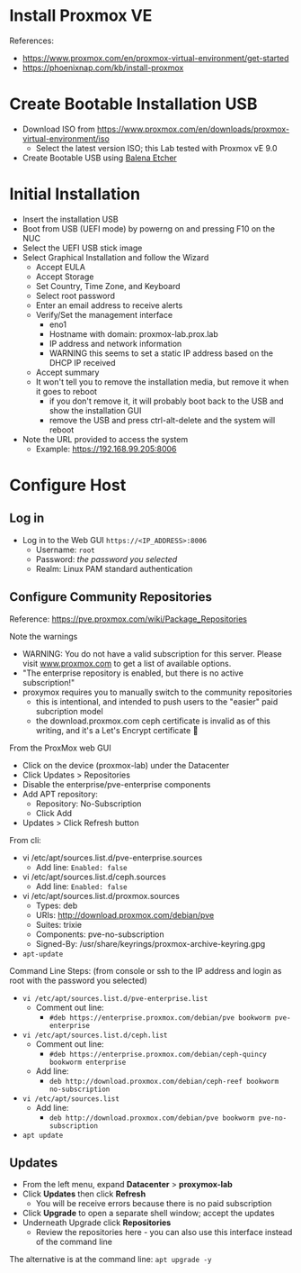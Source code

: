 # Install Proxmox VE
References:
- https://www.proxmox.com/en/proxmox-virtual-environment/get-started
- https://phoenixnap.com/kb/install-proxmox

# Create Bootable Installation USB
- Download ISO from https://www.proxmox.com/en/downloads/proxmox-virtual-environment/iso
  - Select the latest version ISO; this Lab tested with Proxmox vE 9.0
- Create Bootable USB using [Balena Etcher](https://etcher.balena.io/)

# Initial Installation
- Insert the installation USB
- Boot from USB (UEFI mode) by powerng on and pressing F10 on the NUC
- Select the UEFI USB stick image
- Select Graphical Installation and follow the Wizard
  - Accept EULA
  - Accept Storage
  - Set Country, Time Zone, and Keyboard
  - Select root password
  - Enter an email address to receive alerts
  - Verify/Set the management interface
    - eno1
    - Hostname with domain: proxmox-lab.prox.lab
    - IP address and network information
    - WARNING this seems to set a static IP address based on the DHCP IP received
  - Accept summary
  - It won't tell you to remove the installation media, but remove it when it goes to reboot
    - if you don't remove it, it will probably boot back to the USB and show the installation GUI
    - remove the USB and press ctrl-alt-delete and the system will reboot
- Note the URL provided to access the system
  - Example: https://192.168.99.205:8006

# Configure Host
## Log in
- Log in to the Web GUI `https://<IP_ADDRESS>:8006`
  - Username: `root`
  - Password: *the password you selected*
  - Realm: Linux PAM standard authentication

## Configure Community Repositories
Reference: https://pve.proxmox.com/wiki/Package_Repositories

Note the warnings
- WARNING: You do not have a valid subscription for this server. Please visit www.proxmox.com to get a list of available options.
- "The enterprise repository is enabled, but there is no active subscription!"
- proxymox requires you to manually switch to the community repositories
  - this is intentional, and intended to push users to the "easier" paid subcription model
  - the download.proxmox.com ceph certificate is invalid as of this writing, and it's a Let's Encrypt certificate 🤔

From the ProxMox web GUI
- Click on the device (proxmox-lab) under the Datacenter
- Click Updates > Repositories
- Disable the enterprise/pve-enterprise components
- Add APT repository:
  - Repository: No-Subscription
  - Click Add
- Updates > Click Refresh button

From cli:
- vi /etc/apt/sources.list.d/pve-enterprise.sources
  - Add line: `Enabled: false`
- vi /etc/apt/sources.list.d/ceph.sources
  - Add line: `Enabled: false`
- vi /etc/apt/sources.list.d/proxmox.sources
  - Types: deb
  - URIs: http://download.proxmox.com/debian/pve
  - Suites: trixie
  - Components: pve-no-subscription
  - Signed-By: /usr/share/keyrings/proxmox-archive-keyring.gpg
- `apt-update`

Command Line Steps: (from console or ssh to the IP address and login as root with the password you selected)
- `vi /etc/apt/sources.list.d/pve-enterprise.list`
  - Comment out line:
    - `#deb https://enterprise.proxmox.com/debian/pve bookworm pve-enterprise`
- `vi /etc/apt/sources.list.d/ceph.list`
  - Comment out line:
    - `#deb https://enterprise.proxmox.com/debian/ceph-quincy bookworm enterprise`
  - Add line:
    - `deb http://download.proxmox.com/debian/ceph-reef bookworm no-subscription`
- `vi /etc/apt/sources.list`
  - Add line:
    - `deb http://download.proxmox.com/debian/pve bookworm pve-no-subscription`
- `apt update`

## Updates
- From the left menu, expand **Datacenter** > **proxymox-lab**
- Click **Updates** then click **Refresh**
  - You will be receive errors because there is no paid subscription
- Click **Upgrade** to open a separate shell window; accept the updates
- Underneath Upgrade click **Repositories**
  - Review the repositories here - you can also use this interface instead of the command line

The alternative is at the command line: `apt upgrade -y`
